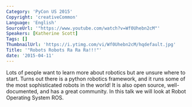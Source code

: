 ```yaml
---
Category: 'PyCon US 2015'
Copyright: 'creativeCommon'
Language: 'English'
SourceUrl: '"https://www.youtube.com/watch?v=Wf0Uhebn2cM"'
Speakers: [Katherine Scott]
Tags: []
ThumbnailUrl: 'https://i.ytimg.com/vi/Wf0Uhebn2cM/hqdefault.jpg'
Title: '"Robots Robots Ra Ra Ra!!!"'
date: '2015-04-11'
---
```

Lots of people want to learn more about robotics but are unsure where to start. Turns out there is a python robotics framework, and it runs some of the most sophisticated robots in the world! It is also open source, well-documented, and has a great community. In this talk we will look at Robot Operating System ROS.


